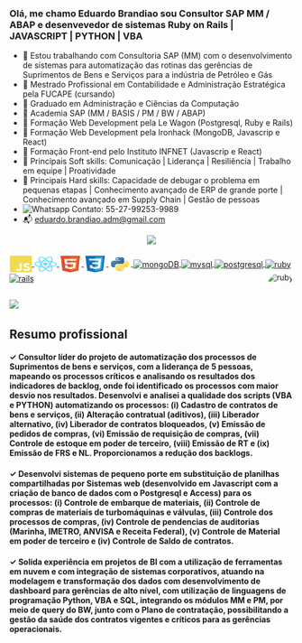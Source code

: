 ### Olá, me chamo Eduardo Brandiao sou Consultor SAP MM / ABAP e desenvevedor de sistemas Ruby on Rails | JAVASCRIPT | PYTHON | VBA




- 🔭 Estou trabalhando com Consultoria SAP (MM) com o desenvolvimento de sistemas para automatização das rotinas das gerências de Suprimentos de Bens e Serviços para a indústria de Petróleo e Gás
- 🌱 Mestrado Profissional em Contabilidade e Administração Estratégica pela FUCAPE (cursando)
- 🌱 Graduado em Administração e Ciências da Computação
- 🌱 Academia SAP (MM / BASIS / PM / BW / ABAP)
- 🌱 Formação Web Development pela Le Wagon (Postgresql, Ruby e Rails)
- 🌱 Formação Web Development pela Ironhack (MongoDB, Javascrip e React)
- 🌱 Formação Front-end pelo Instituto INFNET (Javascrip e React)
- 🌱 Principais Soft skills: Comunicação | Liderança | Resiliência | Trabalho em equipe | Proatividade
- 🌱 Principais Hard skills: Capacidade de debugar o problema em pequenas etapas | Conhecimento avançado de ERP de grande porte | Conhecimento avançado em Supply Chain | Gestão de pessoas
- <img alt="Whatsapp" src="https://spincommerce.s3.amazonaws.com/2405/products/84573745-04fc-4708-8215-bc3b2ca55f51/icon-whatsapp.svg" width="25"> Contato: 55-27-99253-9989 
- :mailbox_with_mail: eduardo.brandiao.adm@gmail.com

<div align="center">
  <a href="https://github.com/ebrandiao">
  <img height="180em" src="https://github-readme-stats.vercel.app/api?username=ebrandiao&show_icons=true&theme=dracula&include_all_commits=true&count_private=true"/>
<!--   <img height="180em" src="https://github-readme-stats.vercel.app/api/top-langs/?username=ebrandiao&layout=compact&langs_count=7&theme=dracula"/> -->
</div>
  
<div style="display: inline_block"><br>
  <img align="center" alt="Js" height="30" width="40" src="https://raw.githubusercontent.com/devicons/devicon/master/icons/javascript/javascript-plain.svg">
  <img align="center" alt="React" height="30" width="40" src="https://raw.githubusercontent.com/devicons/devicon/master/icons/react/react-original.svg">
  <img align="center" alt="HTML" height="30" width="40" src="https://raw.githubusercontent.com/devicons/devicon/master/icons/html5/html5-original.svg">
  <img align="center" alt="CSS" height="30" width="40" src="https://raw.githubusercontent.com/devicons/devicon/master/icons/css3/css3-original.svg">
  <img align="center" alt="Python" height="30" width="40" src="https://raw.githubusercontent.com/devicons/devicon/master/icons/python/python-original.svg">
  <img align="center" alt="mongoDB" height="30" width="40" src="https://cdn.jsdelivr.net/gh/devicons/devicon/icons/mongodb/mongodb-original-wordmark.svg">
  <img align="center" alt="mysql" height="30" width="40" src="https://cdn.jsdelivr.net/gh/devicons/devicon/icons/mysql/mysql-original.svg">
  <img align="center" alt="postgresql" height="30" width="40" src="https://cdn.jsdelivr.net/gh/devicons/devicon/icons/postgresql/postgresql-original.svg">
  <img align="center" alt="ruby" height="30" width="40" src="https://cdn.jsdelivr.net/gh/devicons/devicon/icons/ruby/ruby-original.svg">
  <img align="center" alt="rails" height="30" width="40" src="https://cdn.jsdelivr.net/gh/devicons/devicon/icons/rails/rails-original-wordmark.svg">
  
  
  <img align="right" alt="ruby" height="150" style="border-radius:50px;" src="https://cdn.jsdelivr.net/gh/devicons/devicon/icons/ruby/ruby-original.svg">
</div>
  
  ##
 
<div> 
  <a href="https://www.linkedin.com/in/eduardobrandiao/" target="_blank"><img src="https://img.shields.io/badge/-LinkedIn-%230077B5?style=for-the-badge&logo=linkedin&logoColor=white" target="_blank"></a> 
 
</div>
  
  ##
  
<div>
    <h2>Resumo profissional</h2>
  <h4>
    ✓ Consultor líder do projeto de automatização dos processos de Suprimentos de
bens e serviços, com a liderança de 5 pessoas, mapeando os processos críticos
e analisando os resultados dos indicadores de backlog, onde foi identificado os
processos com maior desvio nos resultados. Desenvolvi e analisei a qualidade
dos scripts (VBA e PYTHON) automatizando os processos: (i)
Cadastro de contratos de bens e serviços, (ii) Alteração contratual (aditivos), (iii)
Liberador alternativo, (iv) Liberador de contratos bloqueados, (v) Emissão de
pedidos de compras, (vi) Emissão de requisição de compras, (vii) Controle de
estoque em poder de terceiro, (viii) Emissão de RT e (ix) Emissão de FRS e NL.
    Proporcionamos a redução dos backlogs.</h4>
  <h4>
✓ Desenvolvi sistemas de pequeno porte em substituição de planilhas
compartilhadas por Sistemas web (desenvolvido em Javascript com a criação de
banco de dados com o Postgresql e Access) para os processos: (i) Controle de
embarque de materiais, (ii) Controle de compras de materiais de turbomáquinas
e válvulas, (iii) Controle dos processos de compras, (iv) Controle de pendencias
de auditorias (Marinha, IMETRO, ANVISA e Receita Federal), (v) Controle de
    Material em poder de terceiro e (iv) Controle de Saldo de contratos.</h4>
  <h4>
✓ Solida experiência em projetos de BI com a utilização de ferramentas em
nuvem e com integração de sistemas corporativos, atuando na modelagem e
transformação dos dados com desenvolvimento de dashboard para gerências de
alto nível, com utilização de linguagens de programação Python, VBA e SQL,
integrando os módulos MM e PM, por meio de query do BW, junto com o Plano
de contratação, possibilitando a gestão da saúde dos contratos vigentes e
    críticos para as gerências operacionais.</h4> 
  </h4>
 </div>

